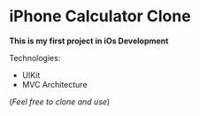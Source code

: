# iPhone Calculator Clone

**This is my first project in iOs Development**

Technologies:

* UIKit
* MVC Architecture

(*Feel free to clone and use*)
